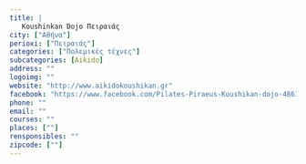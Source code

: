 ```yaml
---
title: |
   Koushinkan Dojo Πειραιάς
city: ["Αθήνα"]
perioxi: ["Πειραιάς"]
categories: ["Πολεμικές τέχνες"]
subcategories: [Aikido]
address: ""
logoimg: ""
website: "http://www.aikidokoushikan.gr"
facebook: "https://www.facebook.com/Pilates-Piraeus-Koushikan-dojo-486102688159235/timeline/"
phone: ""
email: ""
courses: ""
places: [""]
rensponsibles: ""
zipcode: [""]
---
```




